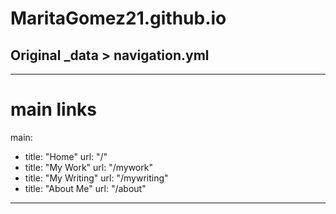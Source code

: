 # MaritaGomez21.github.io

## Original _data > navigation.yml
-------------
# main links
main:
  - title: "Home"
    url: "/"
  - title: "My Work"
    url: "/mywork"
  - title: "My Writing"
    url: "/mywriting"
  - title: "About Me"
    url: "/about"
-------------

